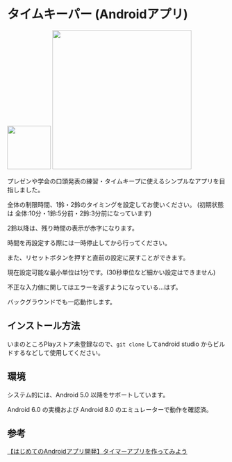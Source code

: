 
# タイムキーパー (Androidアプリ)  

<img src="https://user-images.githubusercontent.com/16556629/64978540-ba3fba00-d8f0-11e9-881f-3c6d644a58e5.png" width="100px">

<img src="https://user-images.githubusercontent.com/16556629/64977173-dc840880-d8ed-11e9-8626-7b3e2a9d0ac3.JPG" width="320px">

プレゼンや学会の口頭発表の練習・タイムキープに使えるシンプルなアプリを目指しました。  

全体の制限時間、1鈴・2鈴のタイミングを設定してお使いください。 (初期状態は 全体:10分・1鈴:5分前・2鈴:3分前になっています)  

2鈴以降は、残り時間の表示が赤字になります。  

時間を再設定する際には一時停止してから行ってください。  

また、リセットボタンを押すと直前の設定に戻すことができます。  

現在設定可能な最小単位は1分です。(30秒単位など細かい設定はできません)  

不正な入力値に関してはエラーを返すようになっている...はず。  

バックグラウンドでも一応動作します。  

## インストール方法  

いまのところPlayストア未登録なので、`git clone` してandroid studio からビルドするなどして使用してください。  
  
  
## 環境  

システム的には、Android 5.0 以降をサポートしています。  

Android 6.0 の実機および Android 8.0 のエミュレーターで動作を確認済。  
  
## 参考  

[【はじめてのAndroidアプリ開発】タイマーアプリを作ってみよう](https://blog.codecamp.jp/android-app-development-1)
